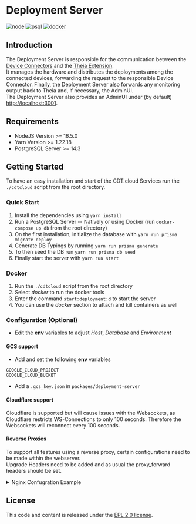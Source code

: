 # Deployment Server

[![node](https://img.shields.io/badge/node-%3E%3D%2016.5.0-success)](https://nodejs.org/en/blog/release/v16.5.0/)
[![psql](https://img.shields.io/badge/PostgreSQL-v14.3-4169E1?logo=postgresql&logoColor=FFFFFF)](https://www.postgresql.org/)
[![docker](https://img.shields.io/badge/Docker-Support-2496ED?logo=docker)](https://docker.com/)

## Introduction

The Deployment Server is responsible for the communication between the [Device Connectors](https://github.com/eclipsesource/cdtcloud-deploymentserver/tree/main/packages/device-connector) and the [Theia Extension](https://github.com/eclipsesource/cdtcloud-deploymentserver/tree/main/packages/theia-extension).
<br/>
It manages the hardware and distributes the deployments among the connected devices, forwarding the request to the responsible Device Connector. Finally, the Deployment Server also forwards any monitoring output back to Theia and, if necessary, the AdminUI.
<br/>
The Deployment Server also provides an AdminUI under (by default) [http://localhost:3001](http://localhost:3001).

## Requirements

- NodeJS Version >= 16.5.0
- Yarn Version >= 1.22.18
- PostgreSQL Server >= 14.3

## Getting Started

To have an easy installation and start of the CDT.cloud Services run the `./cdtcloud` script from the root directory.

### Quick Start

1. Install the dependencies using `yarn install`
2. Run a PostgreSQL Server -- Natively or using Docker (run `docker-compose up db` from the root directory)
3. On the first installation, initialize the database with `yarn run prisma migrate deploy`
4. Generate DB Typings by running `yarn run prisma generate`
5. To then seed the DB run `yarn run prisma db seed`
6. Finally start the server with `yarn run start`

### Docker

1. Run the `./cdtcloud` script from the root directory
2. Select *docker* to run the docker tools
3. Enter the command `start:deployment:d` to start the server
4. You can use the *docker* section to attach and kill containers as well


### Configuration (Optional)

- Edit the **env** variables to adjust *Host*, *Database* and *Environment*

#### GCS support

- Add and set the following **env** variables
```
GOOGLE_CLOUD_PROJECT
GOOGLE_CLOUD_BUCKET
```
- Add a `.gcs_key.json` in `packages/deployment-server`

#### Cloudflare support

Cloudflare is supported but will cause issues with the Websockets, as Cloudflare restricts WS-Connections to only 100 seconds. Therefore the Websockets will reconnect every 100 seconds.

#### Reverse Proxies

To support all features using a reverse proxy, certain configurations need to be made within the webserver.
<br/>
Upgrade Headers need to be added and as usual the proxy_forward headers should be set.

<details>
<summary>Nginx Confugration Example</summary>

```conf
server {
        listen 80;
        listen [::]:80;
        server_name domain.tld;

        access_log /var/log/nginx/reverse-access.log;
        error_log /var/log/nginx/reverse-error.log;

        location / {
                    proxy_pass http://127.0.0.1:3001;
                    proxy_http_version  1.1;
                    proxy_cache_bypass  $http_upgrade;

                    proxy_set_header Host              $host;
                    proxy_set_header X-Forwarded-For   $proxy_add_x_forwarded_for;
                    proxy_set_header X-Real-IP         $remote_addr;
                    proxy_set_header X-Forwarded-Host  $host;
                    proxy_set_header X-Forwarded-Proto https;
                    proxy_set_header X-Forwarded-Port  $server_port;

                    # Websocket Support
                    proxy_set_header Upgrade $http_upgrade;
                    proxy_set_header Connection "upgrade";
  }
}
```
</details>

## License

This code and content is released under the [EPL 2.0 license](https://github.com/eclipsesource/cdtcloud-deploymentserver/blob/main/LICENSE).
